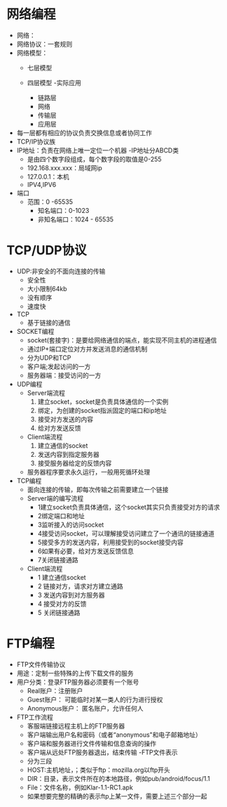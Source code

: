 # 网络编程
- 网络：
- 网络协议：一套规则
- 网络模型：
    - 七层模型
        
    - 四层模型 -实际应用
        - 链路层
        - 网络
        - 传输层
        - 应用层
- 每一层都有相应的协议负责交换信息或者协同工作
- TCP/IP协议族
- IP地址：负责在网络上唯一定位一个机器
    -IP地址分ABCD类
    - 是由四个数字段组成，每个数字段的取值是0-255
    - 192.168.xxx.xxx：局域网ip
    - 127.0.0.1：本机
    - IPV4,IPV6
- 端口
    - 范围：0 -65535
        - 知名端口：0-1023
        - 非知名端口：1024 - 65535
# TCP/UDP协议
- UDP:非安全的不面向连接的传输
    - 安全性
    - 大小限制64kb
    - 没有顺序
    - 速度快
- TCP
    - 基于链接的通信
- SOCKET编程
    - socket(套接字)：是要给网络通信的端点，能实现不同主机的进程通信
    - 通过IP+端口定位对方并发送消息的通信机制
    - 分为UDP和TCP
    - 客户端;发起访问的一方
    - 服务器端：接受访问的一方
- UDP编程  
    - Server端流程
        1. 建立socket，socket是负责具体通信的一个实例
        2. 绑定，为创建的socket指派固定的端口和ip地址
        3. 接受对方发送的内容
        4. 给对方发送反馈
    - Client端流程
        1. 建立通信的socket
        2. 发送内容到指定服务器
        3. 接受服务器给定的反馈内容
    - 服务器程序要求永久运行，一般用死循环处理
- TCP编程 
    - 面向连接的传输，即每次传输之前需要建立一个链接
    - Server端的编写流程
        - 1建立socket负责具体通信，这个socket其实只负责接受对方的请求
        - 2绑定端口和地址
        - 3监听接入的访问socket
        - 4接受访问socket，可以理解接受访问建立了一个通讯的链接通道
        - 5接受多方的发送内容，利用接受到的socket接受内容
        - 6如果有必要，给对方发送反馈信息
        - 7关闭链接通路
    - Client端流程
        - 1 建立通信socket
        - 2 链接对方，请求对方建立通路
        - 3 发送内容到对方服务器
        - 4 接受对方的反馈
        - 5 关闭链接通路
# FTP编程
- FTP文件传输协议
- 用途：定制一些特殊的上传下载文件的服务
- 用户分类：登录FTP服务器必须要有一个账号
    - Real账户：注册账户
    - Guest账户： 可能临时对某一类人的行为进行授权
    - Anonymous账户： 匿名账户，允许任何人
- FTP工作流程
    - 客服端链接远程主机上的FTP服务器
    - 客户端输出用户名和密码（或者“anonymous"和电子邮箱地址）
    - 客户端和服务器进行文件传输和信息查询的操作
    - 客户端从远处FTP服务器退出，结束传输
-FTP文件表示
    - 分为三段
    - HOST:主机地址，；类似于ftp：mozilla.org以ftp开头
    - DIR：目录，表示文件所在的本地路径，例如pub/android/focus/1.1
    - File：文件名称，例如Klar-1.1-RC1.apk
    - 如果想要完整的精确的表示ftp上某一文件，需要上述三个部分一起
        
   